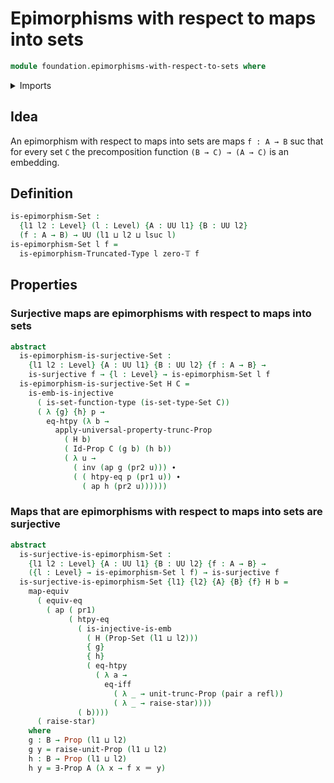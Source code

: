 # Epimorphisms with respect to maps into sets

```agda
module foundation.epimorphisms-with-respect-to-sets where
```

<details><summary>Imports</summary>

```agda
open import foundation.epimorphisms-with-respect-to-truncated-types
open import foundation.existential-quantification
open import foundation.function-extensionality
open import foundation.propositional-extensionality
open import foundation.propositional-truncations
open import foundation.sets
open import foundation.surjective-maps
open import foundation.unit-type

open import foundation-core.dependent-pair-types
open import foundation-core.embeddings
open import foundation-core.equivalences
open import foundation-core.identity-types
open import foundation-core.injective-maps
open import foundation-core.propositions
open import foundation-core.truncation-levels
open import foundation-core.univalence
open import foundation-core.universe-levels
```

</details>

## Idea

An epimorphism with respect to maps into sets are maps `f : A → B` suc that for
every set `C` the precomposition function `(B → C) → (A → C)` is an embedding.

## Definition

```agda
is-epimorphism-Set :
  {l1 l2 : Level} (l : Level) {A : UU l1} {B : UU l2}
  (f : A → B) → UU (l1 ⊔ l2 ⊔ lsuc l)
is-epimorphism-Set l f =
  is-epimorphism-Truncated-Type l zero-𝕋 f
```

## Properties

### Surjective maps are epimorphisms with respect to maps into sets

```agda
abstract
  is-epimorphism-is-surjective-Set :
    {l1 l2 : Level} {A : UU l1} {B : UU l2} {f : A → B} →
    is-surjective f → {l : Level} → is-epimorphism-Set l f
  is-epimorphism-is-surjective-Set H C =
    is-emb-is-injective
      ( is-set-function-type (is-set-type-Set C))
      ( λ {g} {h} p →
        eq-htpy (λ b →
          apply-universal-property-trunc-Prop
            ( H b)
            ( Id-Prop C (g b) (h b))
            ( λ u →
              ( inv (ap g (pr2 u))) ∙
              ( ( htpy-eq p (pr1 u)) ∙
                ( ap h (pr2 u))))))
```

### Maps that are epimorphisms with respect to maps into sets are surjective

```agda
abstract
  is-surjective-is-epimorphism-Set :
    {l1 l2 : Level} {A : UU l1} {B : UU l2} {f : A → B} →
    ({l : Level} → is-epimorphism-Set l f) → is-surjective f
  is-surjective-is-epimorphism-Set {l1} {l2} {A} {B} {f} H b =
    map-equiv
      ( equiv-eq
        ( ap ( pr1)
             ( htpy-eq
               ( is-injective-is-emb
                 ( H (Prop-Set (l1 ⊔ l2)))
                 { g}
                 { h}
                 ( eq-htpy
                   ( λ a →
                     eq-iff
                       ( λ _ → unit-trunc-Prop (pair a refl))
                       ( λ _ → raise-star))))
               ( b))))
      ( raise-star)
    where
    g : B → Prop (l1 ⊔ l2)
    g y = raise-unit-Prop (l1 ⊔ l2)
    h : B → Prop (l1 ⊔ l2)
    h y = ∃-Prop A (λ x → f x ＝ y)
```
